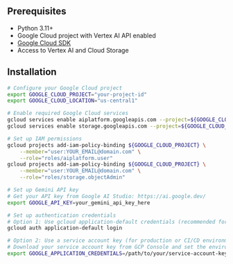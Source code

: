 ## Prerequisites

- Python 3.11+
- Google Cloud project with Vertex AI API enabled
- [Google Cloud SDK](https://cloud.google.com/sdk/docs/install)
- Access to Vertex AI and Cloud Storage

## Installation

```bash
# Configure your Google Cloud project
export GOOGLE_CLOUD_PROJECT="your-project-id"
export GOOGLE_CLOUD_LOCATION="us-central1"

# Enable required Google Cloud services
gcloud services enable aiplatform.googleapis.com --project=${GOOGLE_CLOUD_PROJECT}
gcloud services enable storage.googleapis.com --project=${GOOGLE_CLOUD_PROJECT}

# Set up IAM permissions
gcloud projects add-iam-policy-binding ${GOOGLE_CLOUD_PROJECT} \
    --member="user:YOUR_EMAIL@domain.com" \
    --role="roles/aiplatform.user"
gcloud projects add-iam-policy-binding ${GOOGLE_CLOUD_PROJECT} \
    --member="user:YOUR_EMAIL@domain.com" \
    --role="roles/storage.objectAdmin"

# Set up Gemini API key
# Get your API key from Google AI Studio: https://ai.google.dev/
export GOOGLE_API_KEY=your_gemini_api_key_here

# Set up authentication credentials
# Option 1: Use gcloud application-default credentials (recommended for development)
gcloud auth application-default login

# Option 2: Use a service account key (for production or CI/CD environments)
# Download your service account key from GCP Console and set the environment variable
export GOOGLE_APPLICATION_CREDENTIALS=/path/to/your/service-account-key.json
```